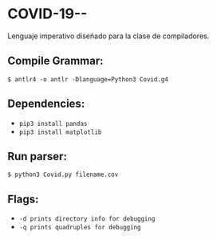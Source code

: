 # COVID-19--
Lenguaje imperativo diseñado para la clase de compiladores.

## Compile Grammar:
``$ antlr4 -o antlr -Dlanguage=Python3 Covid.g4``

## Dependencies:
- ```pip3 install pandas```
- ```pip3 install matplotlib```

## Run parser:
``$ python3 Covid.py filename.cov``

## Flags:
 - ```-d prints directory info for debugging```
 - ```-q prints quadruples for debugging```
